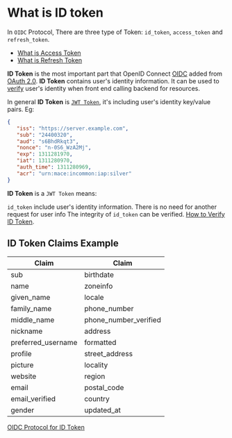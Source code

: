 # What is ID token

<LastUpdated/>

In `OIDC` Protocol, There are three type of Token: `id_token`, `access_token` and `refresh_token`. 
- [What is Access Token](./access-token.md)
- [What is Refresh Token](./refresh-token.md)

**ID Token** is the most important part that OpenID Connect [OIDC](https://openid.net/specs/openid-connect-core-1_0.html) added from [OAuth 2.0](https://tools.ietf.org/html/rfc6749). **ID Token** contains user's identity information. It can be used to [verify](/en/guides/faqs/how-to-validate-user-token.md) user's identity when front end calling backend for resources. 

In general **ID Token** is [`JWT Token`](./jwt-token.md), it's including user's identity key/value pairs. Eg:

```json
{
   "iss": "https://server.example.com",
   "sub": "24400320",
   "aud": "s6BhdRkqt3",
   "nonce": "n-0S6_WzA2Mj",
   "exp": 1311281970,
   "iat": 1311280970,
   "auth_time": 1311280969,
   "acr": "urn:mace:incommon:iap:silver"
}
```
**ID Token** is a `JWT Token` means:

`id_token` include user's identity information. There is no need for another request for user info
The integrity of `id_token` can be verified. [How to Verify ID Token](/en/guides/faqs/how-to-validate-user-token.md).


## ID Token Claims Example

| Claim | Claim |
| --- | --- |
| sub | birthdate |
| name | zoneinfo |
| given\_name | locale |
| family\_name | phone\_number |
| middle\_name | phone\_number\_verified |
| nickname | address |
| preferred\_username | formatted |
| profile | street\_address |
| picture | locality |
| website | region |
| email | postal\_code |
| email\_verified | country |
| gender | updated\_at |


[OIDC Protocol for ID Token](https://openid.net/specs/openid-connect-core-1_0.html#StandardClaims)  
